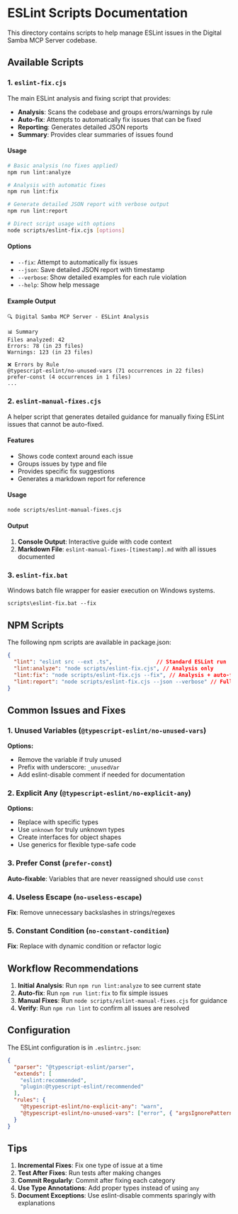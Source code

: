 # ESLint Scripts Documentation

This directory contains scripts to help manage ESLint issues in the Digital Samba MCP Server codebase.

## Available Scripts

### 1. `eslint-fix.cjs`

The main ESLint analysis and fixing script that provides:

- **Analysis**: Scans the codebase and groups errors/warnings by rule
- **Auto-fix**: Attempts to automatically fix issues that can be fixed
- **Reporting**: Generates detailed JSON reports
- **Summary**: Provides clear summaries of issues found

#### Usage

```bash
# Basic analysis (no fixes applied)
npm run lint:analyze

# Analysis with automatic fixes
npm run lint:fix

# Generate detailed JSON report with verbose output
npm run lint:report

# Direct script usage with options
node scripts/eslint-fix.cjs [options]
```

#### Options

- `--fix`: Attempt to automatically fix issues
- `--json`: Save detailed JSON report with timestamp
- `--verbose`: Show detailed examples for each rule violation
- `--help`: Show help message

#### Example Output

```
🔍 Digital Samba MCP Server - ESLint Analysis

📊 Summary
Files analyzed: 42
Errors: 78 (in 23 files)
Warnings: 123 (in 23 files)

❌ Errors by Rule
@typescript-eslint/no-unused-vars (71 occurrences in 22 files)
prefer-const (4 occurrences in 1 files)
...
```

### 2. `eslint-manual-fixes.cjs`

A helper script that generates detailed guidance for manually fixing ESLint issues that cannot be auto-fixed.

#### Features

- Shows code context around each issue
- Groups issues by type and file
- Provides specific fix suggestions
- Generates a markdown report for reference

#### Usage

```bash
node scripts/eslint-manual-fixes.cjs
```

#### Output

1. **Console Output**: Interactive guide with code context
2. **Markdown File**: `eslint-manual-fixes-[timestamp].md` with all issues documented

### 3. `eslint-fix.bat`

Windows batch file wrapper for easier execution on Windows systems.

```batch
scripts\eslint-fix.bat --fix
```

## NPM Scripts

The following npm scripts are available in package.json:

```json
{
  "lint": "eslint src --ext .ts",              // Standard ESLint run
  "lint:analyze": "node scripts/eslint-fix.cjs", // Analysis only
  "lint:fix": "node scripts/eslint-fix.cjs --fix", // Analysis + auto-fix
  "lint:report": "node scripts/eslint-fix.cjs --json --verbose" // Full report
}
```

## Common Issues and Fixes

### 1. Unused Variables (`@typescript-eslint/no-unused-vars`)

**Options:**
- Remove the variable if truly unused
- Prefix with underscore: `_unusedVar`
- Add eslint-disable comment if needed for documentation

### 2. Explicit Any (`@typescript-eslint/no-explicit-any`)

**Options:**
- Replace with specific types
- Use `unknown` for truly unknown types
- Create interfaces for object shapes
- Use generics for flexible type-safe code

### 3. Prefer Const (`prefer-const`)

**Auto-fixable**: Variables that are never reassigned should use `const`

### 4. Useless Escape (`no-useless-escape`)

**Fix**: Remove unnecessary backslashes in strings/regexes

### 5. Constant Condition (`no-constant-condition`)

**Fix**: Replace with dynamic condition or refactor logic

## Workflow Recommendations

1. **Initial Analysis**: Run `npm run lint:analyze` to see current state
2. **Auto-fix**: Run `npm run lint:fix` to fix simple issues
3. **Manual Fixes**: Run `node scripts/eslint-manual-fixes.cjs` for guidance
4. **Verify**: Run `npm run lint` to confirm all issues are resolved

## Configuration

The ESLint configuration is in `.eslintrc.json`:

```json
{
  "parser": "@typescript-eslint/parser",
  "extends": [
    "eslint:recommended",
    "plugin:@typescript-eslint/recommended"
  ],
  "rules": {
    "@typescript-eslint/no-explicit-any": "warn",
    "@typescript-eslint/no-unused-vars": ["error", { "argsIgnorePattern": "^_" }]
  }
}
```

## Tips

1. **Incremental Fixes**: Fix one type of issue at a time
2. **Test After Fixes**: Run tests after making changes
3. **Commit Regularly**: Commit after fixing each category
4. **Use Type Annotations**: Add proper types instead of using `any`
5. **Document Exceptions**: Use eslint-disable comments sparingly with explanations